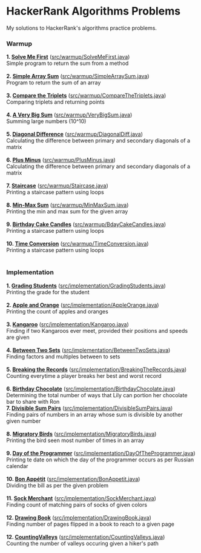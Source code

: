 # HackerRank Algorithms Problems
My solutions to HackerRank's algorithms practice problems.

<h3>Warmup</h3>

**1. [Solve Me First](https://www.hackerrank.com/challenges/solve-me-first/problem)** ([src/warmup/SolveMeFirst.java](https://github.com/abhijay94/HackerRank-Algorithms-Problems/blob/master/src/warmup/SolveMeFirst.java))<br>
Simple program to return the sum from a method<br>
<br>
**2. [Simple Array Sum](https://www.hackerrank.com/challenges/simple-array-sum/problem)** ([src/warmup/SimpleArraySum.java](https://github.com/abhijay94/HackerRank-Algorithms-Problems/blob/master/src/warmup/SimpleArraySum.java))<br>
Program to return the sum of an array<br>
<br>
**3. [Compare the Triplets](https://www.hackerrank.com/challenges/compare-the-triplets/problem)** ([src/warmup/CompareTheTriplets.java](https://github.com/abhijay94/HackerRank-Algorithms-Problems/blob/master/src/warmup/CompareTheTriplets.java))<br>
Comparing triplets and returning points<br>
<br>
**4. [A Very Big Sum](https://www.hackerrank.com/challenges/a-very-big-sum/problem)** ([src/warmup/VeryBigSum.java](https://github.com/abhijay94/HackerRank-Algorithms-Problems/blob/master/src/warmup/VeryBigSum.java))<br>
Summing large numbers (10^10)<br>
<br>
**5. [Diagonal Difference](https://www.hackerrank.com/challenges/diagonal-difference/problem)** ([src/warmup/DiagonalDiff.java](https://github.com/abhijay94/HackerRank-Algorithms-Problems/blob/master/src/warmup/DiagonalDiff.java))<br>
Calculating the difference between primary and secondary diagonals of a matrix<br>
<br>
**6. [Plus Minus](https://www.hackerrank.com/challenges/plus-minus/problem)** ([src/warmup/PlusMinus.java](https://github.com/abhijay94/HackerRank-Algorithms-Problems/blob/master/src/warmup/PlusMinus.java))<br>
Calculating the difference between primary and secondary diagonals of a matrix<br>
<br>
**7. [Staircase](https://www.hackerrank.com/challenges/staircase/problem)** ([src/warmup/Staircase.java](https://github.com/abhijay94/HackerRank-Algorithms-Problems/blob/master/src/warmup/Staircase.java))<br>
Printing a staircase pattern using loops<br>
<br>
**8. [Min-Max Sum](https://www.hackerrank.com/challenges/mini-max-sum/problem)** ([src/warmup/MinMaxSum.java](https://github.com/abhijay94/HackerRank-Algorithms-Problems/blob/master/src/warmup/MinMaxSum.java))<br>
Printing the min and max sum for the given array<br>
<br>
**9. [Birthday Cake Candles](https://www.hackerrank.com/challenges/birthday-cake-candles/problem)** ([src/warmup/BdayCakeCandles.java](https://github.com/abhijay94/HackerRank-Algorithms-Problems/blob/master/src/warmup/BdayCakeCandles.java))<br>
Printing a staircase pattern using loops<br>
<br>
**10. [Time Conversion](https://www.hackerrank.com/challenges/time-conversion/problem)** ([src/warmup/TimeConversion.java](https://github.com/abhijay94/HackerRank-Algorithms-Problems/blob/master/src/warmup/TimeConversion.java))<br>
Printing a staircase pattern using loops<br>
<br>

<h3>Implementation</h3>

**1. [Grading Students](https://www.hackerrank.com/challenges/grading/problem)** ([src/implementation/GradingStudents.java](https://github.com/abhijay94/HackerRank-Algorithms-Problems/blob/master/src/implementation/GradingStudents.java))<br>
Printing the grade for the student<br>
<br>
**2. [Apple and Orange](https://www.hackerrank.com/challenges/apple-and-orange/problem)** ([src/implementation/AppleOrange.java](https://github.com/abhijay94/HackerRank-Algorithms-Problems/blob/master/src/implementation/AppleOrange.java))<br>
Printing the count of apples and oranges<br>
<br>
**3. [Kangaroo](https://www.hackerrank.com/challenges/kangaroo/problem)** ([src/implementation/Kangaroo.java](https://github.com/abhijay94/HackerRank-Algorithms-Problems/blob/master/src/implementation/Kangaroo.java))<br>
Finding if two Kangaroos ever meet, provided their positions and speeds are given<br>
<br>
**4. [Between Two Sets](https://www.hackerrank.com/challenges/between-two-sets/problem)** ([src/implementation/BetweenTwoSets.java](https://github.com/abhijay94/HackerRank-Algorithms-Problems/blob/master/src/implementation/BetweenTwoSets.java))<br>
Finding factors and multiples between to sets<br>
<br>
**5. [Breaking the Records](https://www.hackerrank.com/challenges/breaking-best-and-worst-records/problem)** ([src/implementation/BreakingTheRecords.java](https://github.com/abhijay94/HackerRank-Algorithms-Problems/blob/master/src/implementation/BreakingTheRecords.java))<br>
Counting everytime a player breaks her best and worst record<br>
<br>
**6. [Birthday Chocolate](https://www.hackerrank.com/challenges/the-birthday-bar/problem)** ([src/implementation/BirthdayChocolate.java](https://github.com/abhijay94/HackerRank-Algorithms-Problems/blob/master/src/implementation/BirthdayChocolate.java))<br>
Determining the total number of ways that Lily can portion her chocolate bar to share with Ron
<br>
**7. [Divisible Sum Pairs](https://www.hackerrank.com/challenges/divisible-sum-pairs/problem)** ([src/implementation/DivisibleSumPairs.java](https://github.com/abhijay94/HackerRank-Algorithms-Problems/blob/master/src/implementation/DivisibleSumPairs.java))<br>
Finding pairs of numbers in an array whose sum is divisible by another given number<br>
<br>
**8. [Migratory Birds](https://www.hackerrank.com/challenges/migratory-birds/problem)** ([src/implementation/MigratoryBirds.java](https://github.com/abhijay94/HackerRank-Algorithms-Problems/blob/master/src/implementation/MigratoryBirds.java))<br>
Printing the bird seen most number of times in an array<br>
<br>
**9. [Day of the Programmer](https://www.hackerrank.com/challenges/day-of-the-programmer/problem)** ([src/implementation/DayOfTheProgrammer.java](https://github.com/abhijay94/HackerRank-Algorithms-Problems/blob/master/src/implementation/DayOfTheProgrammer.java))<br>
Printing te date on which the day of the programmer occurs as per Russian calendar<br>
<br>
**10. [Bon Appétit](https://www.hackerrank.com/challenges/bon-appetit/problem)** ([src/implementation/BonAppetit.java](https://github.com/abhijay94/HackerRank-Algorithms-Problems/blob/master/src/implementation/BonAppetit.java))<br>
Dividing the bill as per the given problem<br>
<br>
**11. [Sock Merchant](https://www.hackerrank.com/challenges/sock-merchant/problem)** ([src/implementation/SockMerchant.java](https://github.com/abhijay94/HackerRank-Algorithms-Problems/blob/master/src/implementation/SockMerchant.java))<br>
Finding count of matching pairs of socks of given colors<br>
<br>
**12. [Drawing Book](https://www.hackerrank.com/challenges/drawing-book/problem)** ([src/implementation/DrawingBook.java](https://github.com/abhijay94/HackerRank-Algorithms-Problems/blob/master/src/implementation/DrawingBook.java))<br>
Finding number of pages flipped in a book to reach to a given page<br>
<br>
**12. [CountingValleys](https://www.hackerrank.com/challenges/counting-valleys/problem)** ([src/implementation/CountingValleys.java](https://github.com/abhijay94/HackerRank-Algorithms-Problems/blob/master/src/implementation/CountingValleys.java))<br>
Counting the number of valleys occuring given a hiker's path<br>
<br>


